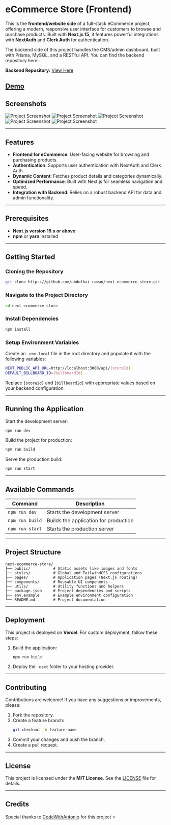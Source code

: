 # eCommerce Store (Frontend)  

This is the **frontend/website side** of a full-stack eCommerce project, offering a modern, responsive user interface for customers to browse and purchase products. Built with **Next.js 15**, it features powerful integrations with **NextAuth** and **Clerk Auth** for authentication.  

The backend side of this project handles the CMS/admin dashboard, built with Prisma, MySQL, and a RESTful API. You can find the backend repository here:  

**Backend Repository:** [View Here](https://github.com/abdulhai-rawan/next-ecommerce-admin)  

## [Demo](https://next-ecommerce-store-app.vercel.app/)  

## Screenshots
![Project Screenshot](https://raw.githubusercontent.com/abdulhai-rawan/next-ecommerce-store/refs/heads/master/public/screenshots/1.png)
![Project Screenshot](https://raw.githubusercontent.com/abdulhai-rawan/next-ecommerce-store/refs/heads/master/public/screenshots/2.png)
![Project Screenshot](https://raw.githubusercontent.com/abdulhai-rawan/next-ecommerce-store/refs/heads/master/public/screenshots/3.png)
![Project Screenshot](https://raw.githubusercontent.com/abdulhai-rawan/next-ecommerce-store/refs/heads/master/public/screenshots/4.png)
![Project Screenshot](https://raw.githubusercontent.com/abdulhai-rawan/next-ecommerce-store/refs/heads/master/public/screenshots/5.png)

---

## Features  

- **Frontend for eCommerce**: User-facing website for browsing and purchasing products.  
- **Authentication**: Supports user authentication with NextAuth and Clerk Auth.  
- **Dynamic Content**: Fetches product details and categories dynamically.  
- **Optimized Performance**: Built with Next.js for seamless navigation and speed.  
- **Integration with Backend**: Relies on a robust backend API for data and admin functionality.  

---

## Prerequisites  

- **Next.js version 15.x or above**  
- **npm** or **yarn** installed  

---

## Getting Started  

### Cloning the Repository  

```bash
git clone https://github.com/abdulhai-rawan/next-ecommerce-store.git
```

### Navigate to the Project Directory  

```bash
cd next-ecommerce-store
```

### Install Dependencies  

```bash
npm install
```

### Setup Environment Variables  

Create an `.env.local` file in the root directory and populate it with the following variables:  

```bash
NEXT_PUBLIC_API_URL=http://localhost:3000/api/[storeId]
DEFAULT_BILLBOARD_ID=[billboardId]
```

Replace `[storeId]` and `[billboardId]` with appropriate values based on your backend configuration.  

---

## Running the Application  

Start the development server:  

```bash
npm run dev
```

Build the project for production:  

```bash
npm run build
```

Serve the production build:  

```bash
npm run start
```

---

## Available Commands  

| Command          | Description                              |  
| ----------------- | ---------------------------------------- |  
| `npm run dev`     | Starts the development server           |  
| `npm run build`   | Builds the application for production   |  
| `npm run start`   | Starts the production server            |  

---

## Project Structure  

```plaintext
next-ecommerce-store/
├── public/          # Static assets like images and fonts
├── styles/          # Global and TailwindCSS configurations
├── pages/           # Application pages (Next.js routing)
├── components/      # Reusable UI components
├── utils/           # Utility functions and helpers
├── package.json     # Project dependencies and scripts
├── env.example      # Example environment configuration
└── README.md        # Project documentation
```

---

## Deployment  

This project is deployed on **Vercel**. For custom deployment, follow these steps:  

1. Build the application:  
   ```bash
   npm run build
   ```
2. Deploy the `.next` folder to your hosting provider.  

---

## Contributing  

Contributions are welcome! If you have any suggestions or improvements, please:  

1. Fork the repository.  
2. Create a feature branch:  
   ```bash
   git checkout -b feature-name
   ```  
3. Commit your changes and push the branch.  
4. Create a pull request.  

---

## License  

This project is licensed under the **MIT License**. See the [LICENSE](LICENSE) file for details.  

---

## Credits  
Special thanks to [CodeWithAntonio](https://github.com/AntonioErdeljac) for this project ⭐
